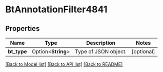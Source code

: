 # BtAnnotationFilter4841

## Properties

Name | Type | Description | Notes
------------ | ------------- | ------------- | -------------
**bt_type** | Option<**String**> | Type of JSON object. | [optional]

[[Back to Model list]](../README.md#documentation-for-models) [[Back to API list]](../README.md#documentation-for-api-endpoints) [[Back to README]](../README.md)



